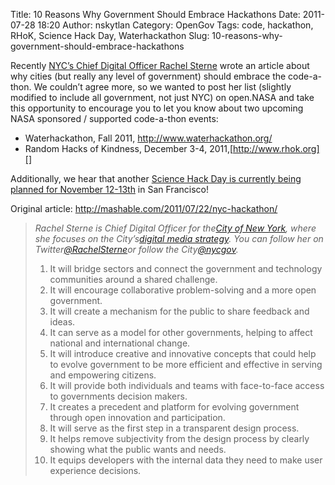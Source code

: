 Title: 10 Reasons Why Government Should Embrace Hackathons 
Date: 2011-07-28 18:20
Author: nskytlan
Category: OpenGov
Tags: code, hackathon, RHoK, Science Hack Day, Waterhackathon
Slug: 10-reasons-why-government-should-embrace-hackathons

Recently [NYC’s Chief Digital Officer Rachel Sterne][] wrote an article
about why cities (but really any level of government) should embrace the
code-a-thon. We couldn’t agree more, so we wanted to post her list
(slightly modified to include all government, not just NYC) on open.NASA
and take this opportunity to encourage you to let you know about two
upcoming NASA sponsored / supported code-a-thon events:

-   Waterhackathon, Fall 2011, <http://www.waterhackathon.org/>
-   Random Hacks of Kindness, December 3-4, 2011,[http://www.rhok.org][]

Additionally, we hear that another [Science Hack Day is currently being
planned for November 12-13th][] in San Francisco!

Original article: <http://mashable.com/2011/07/22/nyc-hackathon/>

> *Rachel Sterne is Chief Digital Officer for the*[*City of New
> York*][]*, where she focuses on the City’s*[*digital media
> strategy*][]*. You can follow her on Twitter*[*@RachelSterne*][NYC’s
> Chief Digital Officer Rachel Sterne]*or follow the
> City*[*@nycgov*][]*.*
>
> 1.  It will bridge sectors and connect the government and technology
>     communities around a shared challenge.
> 2.  It will encourage collaborative problem-solving and a more open
>     government.
> 3.  It will create a mechanism for the public to share feedback and
>     ideas.
> 4.  It can serve as a model for other governments, helping to affect
>     national and international change.
> 5.  It will introduce creative and innovative concepts that could help
>     to evolve government to be more efficient and effective in serving
>     and empowering citizens.
> 6.  It will provide both individuals and teams with face-to-face
>     access to governments decision makers.
> 7.  It creates a precedent and platform for evolving government
>     through open innovation and participation.
> 8.  It will serve as the first step in a transparent design process.
> 9.  It helps remove subjectivity from the design process by clearly
>     showing what the public wants and needs.
> 10. It equips developers with the internal data they need to make user
>     experience decisions.

  [NYC’s Chief Digital Officer Rachel Sterne]: http://twitter.com/#!/rachelsterne
  [http://www.rhok.org]: %20http://www.rhok.org
  [Science Hack Day is currently being planned for November 12-13th]: http://sciencehackday.com/
  [*City of New York*]: http://www.nyc.gov/portal/site/nycgov/?front_door=true
  [*digital media strategy*]: http://www.nyc.gov/html/mome/nycodc/home.html
  [*@nycgov*]: http://twitter.com/#!/nycgov
